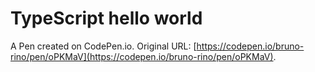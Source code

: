 # TypeScript hello world

A Pen created on CodePen.io. Original URL: [https://codepen.io/bruno-rino/pen/oPKMaV](https://codepen.io/bruno-rino/pen/oPKMaV).


